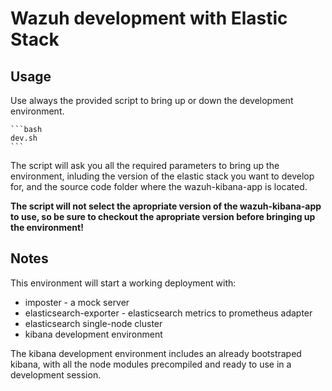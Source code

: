# Wazuh development with Elastic Stack


## Usage

Use always the provided script to bring up or down the development
environment.

	```bash
 	dev.sh
	```
The script will ask you all the required parameters to bring up the
environment, inluding the version of the elastic stack you want to
develop for, and the source code folder where the wazuh-kibana-app is
located.

**The script will not select the apropriate version of the
wazuh-kibana-app to use, so be sure to checkout the apropriate version
before bringing up the environment!**

## Notes

This environment will start a working deployment with:
  - imposter - a mock server
  - elasticsearch-exporter - elasticsearch metrics to prometheus adapter
  - elasticsearch single-node cluster
  - kibana development environment

The kibana development environment includes an already bootstraped
kibana, with all the node modules precompiled and ready to use in a
development session.
